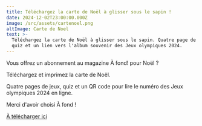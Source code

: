 ```yaml
---
title: Téléchargez la carte de Noël à glisser sous le sapin !
date: 2024-12-02T23:00:00.000Z
image: /src/assets/cartenoel.png
altImage: Carte de Noel
text: >-
  Téléchargez la carte de Noël à glisser sous le sapin. Quatre page de jeux,
  quiz et un lien vers l'album souvenir des Jeux olympiques 2024.
---
```


Vous offrez un abonnement au magazine À fond! pour Noël ?

Téléchargez et imprimez la carte de Noël.

Quatre pages de jeux, quiz et un QR code pour lire le numéro des Jeux olympiques 2024 en ligne.

Merci d'avoir choisi À fond !

[À télécharger ici](https://afondlemag.fr/carte-de-noel-2024.pdf)
